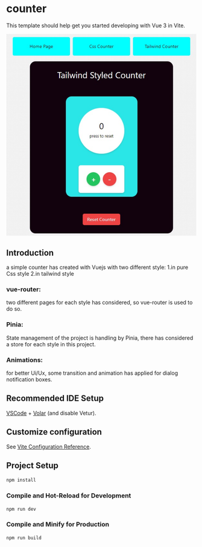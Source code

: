 # counter

This template should help get you started developing with Vue 3 in Vite.

![image info](./public/tailwind.jpg)

## Introduction

a simple counter has created with Vuejs with two different style:
1.in pure Css style
2.in tailwind style

### vue-router:

two different pages for each style has considered, so vue-router is
used to do so.

### Pinia:

State management of the project is handling by Pinia, there has
considered a store for each style in this project.

### Animations:

for better Ui/Ux, some transition and animation has applied for dialog
notification boxes.

## Recommended IDE Setup

[VSCode](https://code.visualstudio.com/) + [Volar](https://marketplace.visualstudio.com/items?itemName=Vue.volar) (and disable Vetur).

## Customize configuration

See [Vite Configuration Reference](https://vitejs.dev/config/).

## Project Setup

```sh
npm install
```

### Compile and Hot-Reload for Development

```sh
npm run dev
```

### Compile and Minify for Production

```sh
npm run build
```
